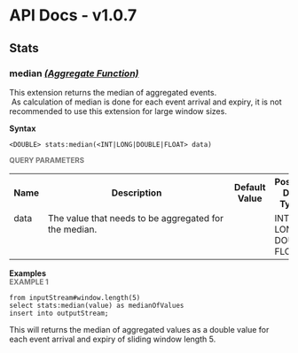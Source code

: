 # API Docs - v1.0.7

## Stats

### median *<a target="_blank" href="https://wso2.github.io/siddhi/documentation/siddhi-4.0/#aggregate-function">(Aggregate Function)</a>*

<p style="word-wrap: break-word">This extension returns the median of aggregated events.<br>&nbsp;As calculation of median is done for each event arrival and expiry, it is not recommended to use this extension for large window sizes. </p>

<span id="syntax" class="md-typeset" style="display: block; font-weight: bold;">Syntax</span>
```
<DOUBLE> stats:median(<INT|LONG|DOUBLE|FLOAT> data)
```

<span id="query-parameters" class="md-typeset" style="display: block; color: rgba(0, 0, 0, 0.54); font-size: 12.8px; font-weight: bold;">QUERY PARAMETERS</span>
<table>
    <tr>
        <th>Name</th>
        <th style="min-width: 20em">Description</th>
        <th>Default Value</th>
        <th>Possible Data Types</th>
        <th>Optional</th>
        <th>Dynamic</th>
    </tr>
    <tr>
        <td style="vertical-align: top">data</td>
        <td style="vertical-align: top; word-wrap: break-word">The value that needs to be aggregated for the median.</td>
        <td style="vertical-align: top"></td>
        <td style="vertical-align: top">INT<br>LONG<br>DOUBLE<br>FLOAT</td>
        <td style="vertical-align: top">No</td>
        <td style="vertical-align: top">No</td>
    </tr>
</table>

<span id="examples" class="md-typeset" style="display: block; font-weight: bold;">Examples</span>
<span id="example-1" class="md-typeset" style="display: block; color: rgba(0, 0, 0, 0.54); font-size: 12.8px; font-weight: bold;">EXAMPLE 1</span>
```
from inputStream#window.length(5)
select stats:median(value) as medianOfValues
insert into outputStream;
```
<p style="word-wrap: break-word">This will returns the median of aggregated values as a double value for each event arrival and expiry of sliding window length 5.</p>

